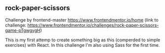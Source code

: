 ## rock-paper-scissors

Challenge by frontend-master https://www.frontendmentor.io/home
(link to challenge: https://www.frontendmentor.io/challenges/rock-paper-scissors-game-pTgwgvgH)

This is my first attemp to create something big as this (comperded to simple exercises) with React.
In this challenge I'm also using Sass for the first time.
